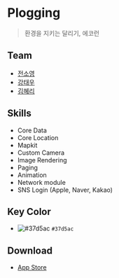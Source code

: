 # Plogging
> 환경을 지키는 달리기, 에코런

## Team
- [전소영](https://github.com/jeon-soyeong) 
- [강태우](https://github.com/H0use96) 
- [김혜리](https://github.com/kimhyeri)

## Skills
- Core Data
- Core Location
- Mapkit
- Custom Camera
- Image Rendering
- Paging
- Animation
- Network module
- SNS Login (Apple, Naver, Kakao)

## Key Color
- ![#37d5ac](https://via.placeholder.com/15/37d5ac/000000?text=+) `#37d5ac`

## Download
- [App Store](https://apps.apple.com/kr/app/%EC%97%90%EC%BD%94%EB%9F%B0/id1553907014)
